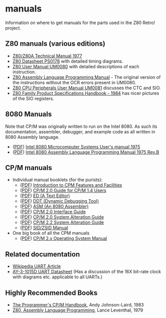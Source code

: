 # manuals

Information on where to get manuals for the parts used in the Z80 Retro! project.

## Z80 manuals (various editions)
* [Z80/Z80A Technical Manual 1977](http://www.bitsavers.org/components/zilog/z80/03-0029-01_Z80_CPU_Technical_Manual_1977.pdf)
* [Z80 Datasheet PS0178](https://www.zilog.com/docs/z80/ps0178.pdf) with detailed timing diagrams.
* [Z80 User Manual UM0080](http://www.zilog.com/docs/z80/um0080.pdf) with detailed descriptions of each instruction.
* [Z80 Assembly Language Programming Manual](http://zxevo.ru/inc/Zilog_Z80_assembly_language_programming_classic.pdf) - The original version of the instructions without the OCR errors present in UM0080.
* [Z80 CPU Peripherals User Manual UM0081](http://www.zilog.com/docs/z80/um0081.pdf) discusses the CTC and SIO.
* [Z80 Family Product Specifications Handbook - 1984](http://www.bitsavers.org/components/zilog/z80/Z80_Family_Product_Specifications_Handbook_Feb84.pdf) has nicer pictures of the SIO registers.

## 8080 Manuals
Note that CP/M was originally written to run on the Intel 8080.  As such its documentation, assembler, debugger, and example code as all written in 8080 Assembly language.
* ([PDF](https://github.com/Z80-Retro/manuals/raw/main/intel/Intel_8080_Microcomputer_Systems_Users_Manual_1975_09.pdf)) [Intel 8080 Microcomputer Systems User's manual 1975](intel/Intel_8080_Microcomputer_Systems_Users_Manual_1975_09.pdf)
* ([PDF](https://github.com/Z80-Retro/manuals/raw/main/intel/Intel_8080_Assembly_Language_Programming_Manual_1975_b.pdf)) [Intel 8080 Assembly Language Programming Manual 1975 Rev.B](intel/Intel_8080_Assembly_Language_Programming_Manual_1975_b.pdf)

## CP/M manuals
- Individual manual booklets (for the purists):
  - ([PDF](https://github.com/Z80-Retro/manuals/raw/main/cpm/Intro_to_CPM_Feat_and_Facilities.pdf)) [Introduction to CPM Features and Facilities](cpm/Intro_to_CPM_Feat_and_Facilities.pdf)
  - ([PDF](https://github.com/Z80-Retro/manuals/raw/main/cpm/CPM_2_0_UG_for_CPM_1_4_Users.pdf)) [CP/M 2.0 Guide for CP/M 1.4 Users](cpm/CPM_2_0_UG_for_CPM_1_4_Users.pdf)
  - ([PDF](https://github.com/Z80-Retro/manuals/raw/main/cpm/ED.pdf)) [ED (A Text Editor)](cpm/ED.pdf)
  - ([PDF](https://github.com/Z80-Retro/manuals/raw/main/cpm/DDT.pdf)) [DDT (Dynamic Debugging Tool)](cpm/DDT.pdf)
  - ([PDF](https://github.com/Z80-Retro/manuals/raw/main/cpm/ASM.pdf)) [ASM (An 8080 Assembler)](cpm/ASM.pdf)
  - ([PDF](https://github.com/Z80-Retro/manuals/raw/main/cpm/CPM_2_0_Interface_Guide.pdf)) [CP/M 2.0 Interface Guide](cpm/CPM_2_0_Interface_Guide.pdf)
  - ([PDF](https://github.com/Z80-Retro/manuals/raw/main/cpm/CPM_2_0_System_Alteration_Guide.pdf)) [CP/M 2.0 System Alteration Guide](cpm/CPM_2_0_System_Alteration_Guide.pdf)
  - ([PDF](https://github.com/Z80-Retro/manuals/raw/main/cpm/CPM_2.2_Alteration_Guide_1979.pdf)) [CP/M 2.2 System Alteration Guide](cpm/CPM_2.2_Alteration_Guide_1979.pdf)
  - ([PDF](https://github.com/Z80-Retro/manuals/raw/main/cpm/SID_ZSID.pdf)) [SID/ZSID Manual](cpm/SID_ZSID.pdf)
- One big book of all the CPM manuals
  - ([PDF](https://github.com/Z80-Retro/manuals/raw/main/cpm/CPM_Operating_System_Manual_Jul82.pdf)) [CP/M 2.x Operating System Manual](cpm/CPM_Operating_System_Manual_Jul82.pdf)
  
## Related documentation
* [Wikipedia UART Article](https://en.wikipedia.org/wiki/Universal_asynchronous_receiver-transmitter)
* [AY-3-1015D UART Datasheet](https://rocelec.widen.net/view/pdf/bvesdj0cqf/GSIIS01845-1.pdf) (Has a discussion of the 16X bit-rate clock with diagrams etc. applicable to all UARTs.)

## Highly Recommended Books
* [The Programmer's CP/M Handbook](http://cpmarchives.classiccmp.org/trs80/Library/Books/Programmers%3F%20CPM%20Handbook%20(Johnson-Laird).pdf), Andy Johnson-Laird, 1983
* [Z80, Assembly Language Programming](https://archive.org/details/Z-80_Assembly_Language_Programming_1979_Leventhal), Lance Leventhal, 1979
